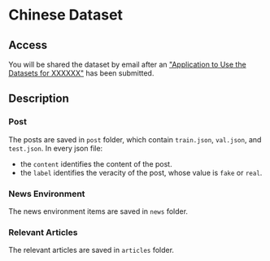 # Chinese Dataset

## Access

You will be shared the dataset by email after an ["Application to Use the Datasets for XXXXXX"]() has been submitted.

## Description

### Post

The posts are saved in `post` folder, which contain `train.json`, `val.json`, and `test.json`. In every json file:

- the `content` identifies the content of the post.
- the `label` identifies the veracity of the post, whose value is `fake` or `real`.

### News Environment

The news environment items are saved in `news` folder.

### Relevant Articles

The relevant articles are saved in `articles` folder.